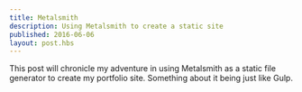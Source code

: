 ```yaml
---
title: Metalsmith
description: Using Metalsmith to create a static site
published: 2016-06-06
layout: post.hbs
---
```


This post will chronicle my adventure in using Metalsmith as a static file generator to create my portfolio site. Something about it being just like Gulp. 